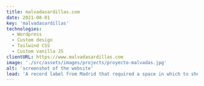 ```yaml
---
title: malvadasardillas.com
date: 2021-08-01
key: 'malvadasardillas'
technologies:
  - Wordpress
  - Custom design
  - Tailwind CSS
  - Custom vanilla JS
clientURL: https://www.malvadasardillas.com
image: './src/assets/images/projects/proyecto-malvadas.jpg'
alt: 'screenshot of the website'
lead: 'A record label from Madrid that required a space in which to show the activity of their artists as a cultural magazine. Both the label and their musical projects have a lot of personality and their own style, so the web design had to adapt to them and capture their essence.'
---
```

